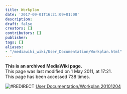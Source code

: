 ```yaml
---
title: Workplan
date: '2017-09-01T16:21:09+01:00'
description: 
draft: false
creators: []
contributors: []
publisher: 
tags: []
aliases:
- "/mediawiki_wiki/User_Documentation/Workplan.html"
---
```


 **This is an archived MediaWiki page.**  
This page was last modified on 1 May 2011, at 17:21.  
This page has been accessed 738 times.

<img src="/skins/common/images/redirectltr.png" alt="#REDIRECT "> [User Documentation/Workplan 20101204](/mediawiki_wiki/User_Documentation/Workplan_20101204 "User Documentation/Workplan 20101204")
